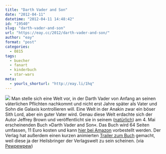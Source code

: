 ```yaml
---
title: "Darth Vader and Son"
date: "2012-04-11"
datetime: "2012-04-11 14:48:42"
id: "19540"
slug: "darth-vader-and-son"
url: "https://eay.cc/2012/darth-vader-and-son/"
author: "eay"
format: "post"
categories:
  - 0815
tags:
  - buecher
  - fanart
  - kinderbuch
  - star-wars
meta:
  - yourls_shorturl: "http://eay.li/1hq"
---
```


![](https://eay.cc/uploads/2012/darthvaderandson.jpg) Man stelle sich eine Welt vor, in der Darth Vader von Anfang an seinen väterlichen Pflichten nachkommt und nicht erst Jahre später als Vater und Sohn die Galaxis kontrollieren will. Eine Welt in der Anakin zwar ein böser Sith Lord, aber ein guter Vater wird. Genau diese Welt erdachte sich der Autor Jeffrey Brown und veröffentlicht sie in seinem ([natürlich](http://en.wikipedia.org/wiki/Star_Wars_Day)) am 4. Mai erscheinenden Buch »Darth Vader and Son«. Das Buch wird 64 Seiten umfassen, 11 Euro kosten und kann [hier bei Amazon](http://www.amazon.de/exec/obidos/ASIN/145210655X/eayznet-21) vorbestellt werden. Der Verlag hat außerdem einen kurzen animierten [Trailer zum Buch](http://www.youtube.com/watch?v=MFNJGujBInI) gemacht, weil diese ja der Heilsbringer der Verlagswelt zu sein scheinen. (via [Pewpewpew](http://www.pewpewpew.de/2012/04/10/darth-vader-and-son/))
